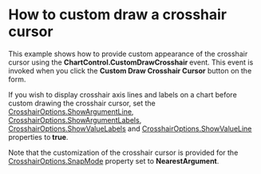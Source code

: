 # How to custom draw a crosshair cursor


<p>This example shows how to provide custom appearance of the crosshair cursor using the  <strong>ChartControl.CustomDrawCrosshair </strong>event. This event is invoked when you click the <strong>Custom Draw Crosshair Cursor</strong> button on the form. </p><p>If you wish to display crosshair axis  lines and labels on a chart before custom drawing the crosshair cursor, set the <a href="http://help.devexpress.com/#XtraCharts/DevExpressXtraChartsCrosshairOptions_ShowArgumentLinetopic"><u>CrosshairOptions.ShowArgumentLine</u></a>, <a href="http://help.devexpress.com/#XtraCharts/DevExpressXtraChartsCrosshairOptions_ShowArgumentLabelstopic"><u>CrosshairOptions.ShowArgumentLabels</u></a>, <a href="http://help.devexpress.com/#XtraCharts/DevExpressXtraChartsCrosshairOptions_ShowValueLabelstopic"><u>CrosshairOptions.ShowValueLabels</u></a> and <a href="http://help.devexpress.com/#XtraCharts/DevExpressXtraChartsCrosshairOptions_ShowValueLinetopic"><u>CrosshairOptions.ShowValueLine</u></a> properties to<strong> true</strong>. </p><p>Note that the customization of the crosshair cursor is provided for the <a href="http://documentation.devexpress.com/#XtraCharts/DevExpressXtraChartsCrosshairOptions_SnapModetopic"><u>CrosshairOptions.SnapMode</u></a> property set to <strong>NearestArgument</strong>.</p>

<br/>



